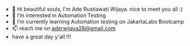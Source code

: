 - 👋 Hi beautiful souls, I'm Ade Rustiawati Wijaya. nice to meet you all :) 
- 👀 I’m interested in Automation Testing
- 🌱 I’m currently learning Automation testing on JakartaLabs Bootcamp
- 📫 reach me on aderwijaya28@gmail.com
- have a great day y'all !!!

<!---
aderwijaya28/aderwijaya28 is a ✨ special ✨ repository because its `README.md` (this file) appears on your GitHub profile.
You can click the Preview link to take a look at your changes.
--->
